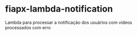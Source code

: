 # fiapx-lambda-notification
Lambda para processar a notificação dos usuários com vídeos processados com erro
